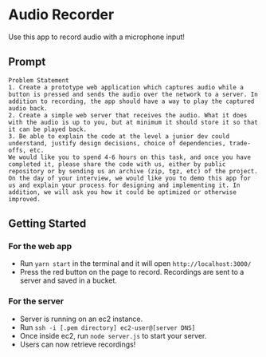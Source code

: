 # Audio Recorder

Use this app to record audio with a microphone input!

## Prompt
```
Problem Statement
1. Create a prototype web application which captures audio while a button is pressed and sends the audio over the network to a server. In addition to recording, the app should have a way to play the captured audio back.
2. Create a simple web server that receives the audio. What it does with the audio is up to you, but at minimum it should store it so that it can be played back.
3. Be able to explain the code at the level a junior dev could understand, justify design decisions, choice of dependencies, trade-offs, etc.
We would like you to spend 4-6 hours on this task, and once you have completed it, please share the code with us, either by public repository or by sending us an archive (zip, tgz, etc) of the project.
On the day of your interview, we would like you to demo this app for us and explain your process for designing and implementing it. In addition, we will ask you how it could be optimized or otherwise improved.
```

## Getting Started

### For the web app
- Run `yarn start` in the terminal and it will open `http://localhost:3000/`
- Press the red button on the page to record. Recordings are sent to a server and saved in a bucket.

### For the server
- Server is running on an ec2 instance.
- Run `ssh -i [.pem directory] ec2-user@[server DNS]`
- Once inside ec2, run `node server.js` to start your server.
- Users can now retrieve recordings!

